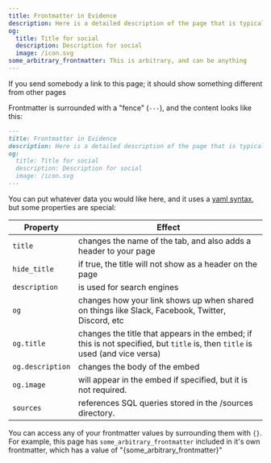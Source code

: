 ```yaml
---
title: Frontmatter in Evidence
description: Here is a detailed description of the page that is typically up to 160 characters
og:
  title: Title for social
  description: Description for social
  image: /icon.svg
some_arbitrary_frontmatter: This is arbitrary, and can be anything
---
```


If you send somebody a link to this page; it should show something different from other pages

Frontmatter is surrounded with a "fence" (`---`), and the content looks like this:

```markdown
---
title: Frontmatter in Evidence
description: Here is a detailed description of the page that is typically up to 160 characters
og:
  title: Title for social
  description: Description for social
  image: /icon.svg
---
```

You can put whatever data you would like here, and it uses a [yaml syntax](https://yaml.org/), but some properties are special:

| Property         | Effect                                                                                                                       |
| ---------------- | ---------------------------------------------------------------------------------------------------------------------------- |
| `title`          | changes the name of the tab, and also adds a header to your page                                                             |
| `hide_title`     | if true, the title will not show as a header on the page                                                                     |
| `description`    | is used for search engines                                                                                                   |
| `og`             | changes how your link shows up when shared on things like Slack, Facebook, Twitter, Discord, etc                             |
| `og.title`       | changes the title that appears in the embed; if this is not specified, but `title` is, then `title` is used (and vice versa) |
| `og.description` | changes the body of the embed                                                                                                |
| `og.image`       | will appear in the embed if specified, but it is not required.                                                               |
| `sources`        | references SQL queries stored in the /sources directory.                                                                     |

You can access any of your frontmatter values by surrounding them with `{}`.
For example, this page has `some_arbitrary_frontmatter` included in it's own frontmatter, which has a value of "{some_arbitrary_frontmatter}"
